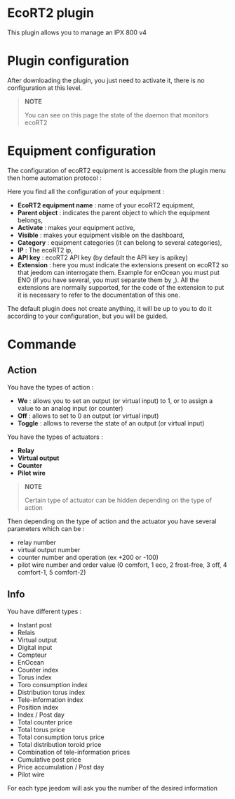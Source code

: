 # EcoRT2 plugin

This plugin allows you to manage an IPX 800 v4

# Plugin configuration

After downloading the plugin, you just need to activate it, there is no configuration at this level.

> **NOTE**
>
> You can see on this page the state of the daemon that monitors ecoRT2

# Equipment configuration

The configuration of ecoRT2 equipment is accessible from the plugin menu then home automation protocol :

Here you find all the configuration of your equipment :

-   **EcoRT2 equipment name** : name of your ecoRT2 equipment,
-   **Parent object** : indicates the parent object to which the equipment belongs,
-   **Activate** : makes your equipment active,
-   **Visible** : makes your equipment visible on the dashboard,
-   **Category** : equipment categories (it can belong to several categories),
-   **IP** : The ecoRT2 ip,
-   **API key** : ecoRT2 API key (by default the API key is apikey)
-   **Extension** : here you must indicate the extensions present on ecoRT2 so that jeedom can interrogate them. Example for enOcean you must put ENO (if you have several, you must separate them by ,). All the extensions are normally supported, for the code of the extension to put it is necessary to refer to the documentation of this one.

The default plugin does not create anything, it will be up to you to do it according to your configuration, but you will be guided.

# Commande

## Action

You have the types of action :

-   **We** : allows you to set an output (or virtual input) to 1, or to assign a value to an analog input (or counter)
-   **Off** : allows to set to 0 an output (or virtual input)
-   **Toggle** : allows to reverse the state of an output (or virtual input)

You have the types of actuators :

-   **Relay**
-   **Virtual output**
-   **Counter**
-   **Pilot wire**

> **NOTE**
>
> Certain type of actuator can be hidden depending on the type of action

Then depending on the type of action and the actuator you have several parameters which can be :

-   relay number
-   virtual output number
-   counter number and operation (ex +200 or -100)
-   pilot wire number and order value (0 comfort, 1 eco, 2 frost-free, 3 off, 4 comfort-1, 5 comfort-2)

## Info

You have different types :

-   Instant post
-   Relais
-   Virtual output
-   Digital input
-   Compteur
-   EnOcean
-   Counter index
-   Torus index
-   Toro consumption index
-   Distribution torus index
-   Tele-information index
-   Position index
-   Index / Post day
-   Total counter price
-   Total torus price
-   Total consumption torus price
-   Total distribution toroid price
-   Combination of tele-information prices
-   Cumulative post price
-   Price accumulation / Post day
-   Pilot wire

For each type jeedom will ask you the number of the desired information
